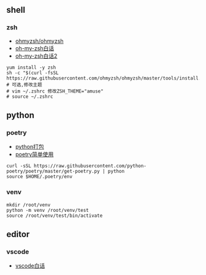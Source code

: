 ## shell

### zsh
* [ohmyzsh/ohmyzsh](https://github.com/ohmyzsh/ohmyzsh.git)
* [oh-my-zsh白话](https://blog.csdn.net/qierkang/article/details/85941316)
* [oh-my-zsh白话2](https://zhuanlan.zhihu.com/p/58073103)
```shell
yum install -y zsh
sh -c "$(curl -fsSL https://raw.githubusercontent.com/ohmyzsh/ohmyzsh/master/tools/install.sh)"
# 可选,修改主题
# vim ~/.zshrc 修改ZSH_THEME="amuse"
# source ~/.zshrc  
```

## python

### poetry
* [python打包](https://www.jianshu.com/p/d4209d77c3b1)
* [poetry简单使用](http://t.zoukankan.com/zepc007-p-12054815.html)

```shell
curl -sSL https://raw.githubusercontent.com/python-poetry/poetry/master/get-poetry.py | python
source $HOME/.poetry/env
```

### venv
```shell
mkdir /root/venv
python -m venv /root/venv/test
source /root/venv/test/bin/activate
```

## editor

### vscode
* [vscode白话](https://segmentfault.com/a/1190000017949680)
